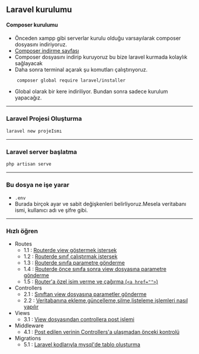 ## Laravel kurulumu

#### Composer kurulumu

- Önceden xampp gibi serverlar kurulu olduğu varsayılarak composer dosyasını indiriyoruz.
- [Composer indirme sayfası](https://getcomposer.org/download/ "Composer indirme sayfası")
- Composer dosyasını indirip kuruyoruz bu bize laravel kurmada kolaylık sağlayacak
- Daha sonra terminal açarak şu komutları çalıştırıyoruz.
```sh
	composer global require laravel/installer
```
- Global olarak bir kere indiriliyor. Bundan sonra sadece kurulum yapacağız.
-----
### Laravel Projesi Oluşturma
```sh
laravel new projeIsmı
```
----
### Laravel server başlatma
```sh
php artisan serve
```
----
### Bu dosya ne işe yarar
- ``` .env ```
- Burada birçok ayar ve sabit değişkenleri belirliyoruz.Mesela veritabanı ismi, kullanıcı adı ve şifre gibi.

-----
### Hızlı öğren

- Routes
	- 1.1 : <a href="./egitim/routes/1.md"> Routerde view göstermek istersek </a>
	- 1.2 : <a href="./egitim/routes/2.md"> Routerde sınıf çalıştırmak istersek </a>
	- 1.3 : <a href="./egitim/routes/3.md"> Routerde sınıfa parametre gönderme </a>
	- 1.4 : <a href="./egitim/routes/4.md"> Routerde önce sınıfa sonra view dosyasına parametre gönderme </a>
	- 1.5 : <a href="./egitim/routes/5.md"> Router'a özel isim verme ve çağırma (```<a href="">```) </a>
- Controllers
	- 2.1 : <a href="./egitim/controllers/1.md"> Sınıftan view dosyasına parametler gönderme </a>
	- 2.2 : <a href="./egitim/controllers/2.md"> Veritabanına ekleme,güncelleme,silme,listeleme işlemleri nasıl yapılır </a>
- Views
    - 3.1 : <a href="./egitim/views/1.md"> View dosyasından controllera post işlemi</a>
- Middleware
    - 4.1 : <a href="./egitim/middleware/1.md"> Post edilen verinin Controllers'a ulaşmadan önceki kontrolü </a>
- Migrations
    - 5.1 : <a href="./egitim/migrations/1.md"> Laravel kodlarıyla mysql'de tablo oluşturma </a>